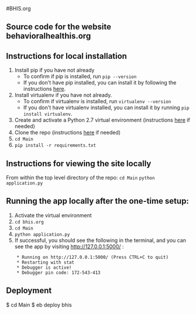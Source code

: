 #BHIS.org

## Source code for the website behavioralhealthis.org

## Instructions for local installation
1. Install pip if you have not already
   * To confirm if pip is installed, run  `pip --version`
   * If you don't have pip installed, you can install it by following the instructions [here](https://pip.pypa.io/en/stable/installing/).
 2. Install virtualenv if you have not already.
    * To confirm if virtualenv is installed, run  `virtualenv --version`
    * If you don't have virtualenv installed, you can install it by running `pip install virtualenv`.
 3. Create and activate a Python 2.7 virtual environment (instructions [here](http://docs.python-guide.org/en/latest/dev/virtualenvs/) if needed)
 4. Clone the repo (instructions [here](https://help.github.com/articles/cloning-a-repository/) if needed)
 5. `cd Main`
 6. `pip install -r requirements.txt`

## Instructions for viewing the site locally
From within the top level directory of the repo:
`cd Main`
`python application.py`

## Running the app locally after the one-time setup:
 1. Activate the virtual environment
 2. `cd bhis.org`
 3. `cd Main`
 4. `python application.py`
 5. If successful, you should see the following in the terminal, and you can see the app by visiting http://127.0.0.1:5000/ :
 ```
     * Running on http://127.0.0.1:5000/ (Press CTRL+C to quit)
     * Restarting with stat
     * Debugger is active!
     * Debugger pin code: 172-543-413
 ```

 ## Deployment
 $ cd Main
 $ eb deploy bhis
